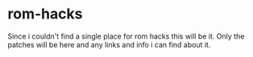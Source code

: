 # rom-hacks
Since i couldn't find a single place for rom hacks this will be it.  Only the patches will be here and any links and info i can find about it.
